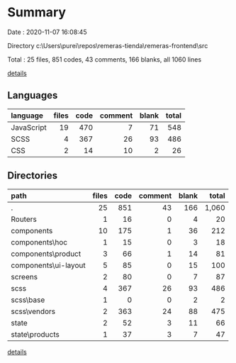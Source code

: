 # Summary

Date : 2020-11-07 16:08:45

Directory c:\Users\purei\repos\remeras-tienda\remeras-frontend\src

Total : 25 files,  851 codes, 43 comments, 166 blanks, all 1060 lines

[details](details.md)

## Languages
| language | files | code | comment | blank | total |
| :--- | ---: | ---: | ---: | ---: | ---: |
| JavaScript | 19 | 470 | 7 | 71 | 548 |
| SCSS | 4 | 367 | 26 | 93 | 486 |
| CSS | 2 | 14 | 10 | 2 | 26 |

## Directories
| path | files | code | comment | blank | total |
| :--- | ---: | ---: | ---: | ---: | ---: |
| . | 25 | 851 | 43 | 166 | 1,060 |
| Routers | 1 | 16 | 0 | 4 | 20 |
| components | 10 | 175 | 1 | 36 | 212 |
| components\hoc | 1 | 15 | 0 | 3 | 18 |
| components\product | 3 | 66 | 1 | 14 | 81 |
| components\ui-layout | 5 | 85 | 0 | 15 | 100 |
| screens | 2 | 80 | 0 | 7 | 87 |
| scss | 4 | 367 | 26 | 93 | 486 |
| scss\base | 1 | 0 | 0 | 2 | 2 |
| scss\vendors | 2 | 363 | 24 | 88 | 475 |
| state | 2 | 52 | 3 | 11 | 66 |
| state\products | 1 | 37 | 3 | 7 | 47 |

[details](details.md)